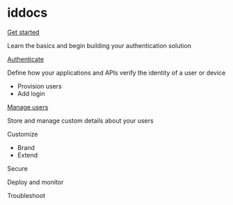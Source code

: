 # iddocs

[Get started](1-getstarted.md)

Learn the basics and begin building your authentication solution

[Authenticate](2-authenticate.md)

Define how your applications and APIs verify the identity of a user or device
- Provision users
- Add login

[Manage users](3-manageusers.md)

Store and manage custom details about your users

Customize

- Brand
- Extend

Secure

Deploy and monitor

Troubleshoot